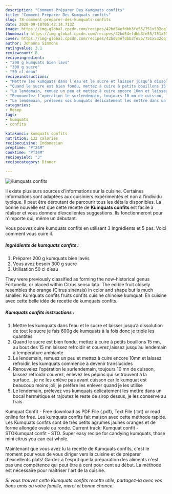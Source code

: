 ```yaml
---
description: "Comment Préparer Des Kumquats confits"
title: "Comment Préparer Des Kumquats confits"
slug: 78-comment-preparer-des-kumquats-confits
date: 2020-09-18T05:42:14.713Z
image: https://img-global.cpcdn.com/recipes/42bd54efdbb3fe55/751x532cq70/kumquats-confits-photo-principale-de-la-recette.jpg
thumbnail: https://img-global.cpcdn.com/recipes/42bd54efdbb3fe55/751x532cq70/kumquats-confits-photo-principale-de-la-recette.jpg
cover: https://img-global.cpcdn.com/recipes/42bd54efdbb3fe55/751x532cq70/kumquats-confits-photo-principale-de-la-recette.jpg
author: Johanna Simmons
ratingvalue: 3.1
reviewcount: 8
recipeingredient:
- "200 g kumquats bien lavs"
- "300 g sucre"
- "50 cl deau"
recipeinstructions:
- "Mettre les kumquats dans l’eau et le sucre et laisser jusqu’à dissolution de tout le sucre je fais 600g de kumquats à la fois donc je triple les quantités"
- "Quand le sucre est bien fondu, mettez à cuire à petits bouillons 15 mn, au bout des 15 mn laissez refroidir et couvrez,laissez jusqu’au lendemain à température ambiante"
- "Le lendemain, remuez un peu et mettez à cuire encore 10mn et laissez refroidir, les kumquats commence à devenir translucides"
- "Renouvelez l’opération le surlendemain, toujours 10 mn de cuisson, laissez refroidir couvrez, enlevez les pépins qui se trouvent à la surface... je ne les enlève pas avant cuisson car le kumquat est beaucoup moins joli, je préfère les enlever quand je les utilise"
- "Le lendemain, prélevez vos kumquats délicatement les mettre dans un bocal hermétique et rajoutez le reste de sirop dessus, je les conserve au frais"
categories:
- Resep
tags:
- kumquats
- confits

katakunci: kumquats confits 
nutrition: 132 calories
recipecuisine: Indonesian
preptime: "PT24M"
cooktime: "PT34M"
recipeyield: "3"
recipecategory: Dinner

---
```



![Kumquats confits](https://img-global.cpcdn.com/recipes/42bd54efdbb3fe55/751x532cq70/kumquats-confits-photo-principale-de-la-recette.jpg)

Il existe plusieurs sources d'informations sur la cuisine. Certaines informations sont adaptées aux cuisiniers expérimentés et non à l'individu typique. Il peut être déroutant de parcourir tous les détails disponibles. La bonne nouvelle est que cette recette de <strong> Kumquats confits </strong> est facile à réaliser et vous donnera d’excellentes suggestions. Ils fonctionneront pour n'importe qui, même un débutant.

<!--inarticleads1-->

Vous pouvez cuire kumquats confits en utilisant 3 Ingrédients et 5 pas. Voici comment vous cuire il.

##### Ingrédients de kumquats confits :

1. Préparer 200 g kumquats bien lavés
1. Vous avez besoin 300 g sucre
1. Utilisation 50 cl d’eau


They were previously classified as forming the now-historical genus Fortunella, or placed within Citrus sensu lato. The edible fruit closely resembles the orange (Citrus sinensis) in color and shape but is much smaller. Kumquats confits fruits confits cuisine chinoise kumquat. En cuisine avec cette belle idée de recette de kumquats confits. 

<!--inarticleads2-->

##### Kumquats confits instructions :

1. Mettre les kumquats dans l’eau et le sucre et laisser jusqu’à dissolution de tout le sucre je fais 600g de kumquats à la fois donc je triple les quantités
1. Quand le sucre est bien fondu, mettez à cuire à petits bouillons 15 mn, au bout des 15 mn laissez refroidir et couvrez,laissez jusqu’au lendemain à température ambiante
1. Le lendemain, remuez un peu et mettez à cuire encore 10mn et laissez refroidir, les kumquats commence à devenir translucides
1. Renouvelez l’opération le surlendemain, toujours 10 mn de cuisson, laissez refroidir couvrez, enlevez les pépins qui se trouvent à la surface... je ne les enlève pas avant cuisson car le kumquat est beaucoup moins joli, je préfère les enlever quand je les utilise
1. Le lendemain, prélevez vos kumquats délicatement les mettre dans un bocal hermétique et rajoutez le reste de sirop dessus, je les conserve au frais


Kumquat Confit - Free download as PDF File (.pdf), Text File (.txt) or read online for free. Les kumquats confits fait maison avec cette méthode rapide. Les Kumquats confits sont de très petits agrumes jaunes oranges et de forme allongée ovale ou ronde. Current track: Kumquat confit - STOKumquat confit - STO. Super easy recipe for candying kumquats, those mini citrus you can eat whole. 

<!--inarticleads1-->

<p>
Maintenant que vous avez lu la recette de Kumquats confits, c'est le moment pour vous de vous diriger vers la cuisine et de préparer d'excellents plats! Gardez à l'esprit que la préparation des aliments n'est pas une compétence qui peut être à cent pour cent au début. La méthode est nécessaire pour maîtriser l'art de la cuisine.
</p>

<p>
<i>Si vous trouvez cette Kumquats confits recette utile, partagez-la avec vos bons amis ou votre famille, merci et bonne chance.</i>
</p>
